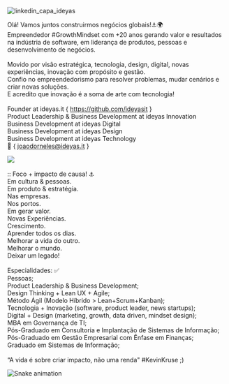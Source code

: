 ![linkedin_capa_ideyas](https://github.com/ideyasit/.github/assets/45001308/032f39df-7c9c-404e-a224-f546381ba966)

Olá! Vamos juntos construirmos negócios globais!⚓🌍 <br/>
Empreendedor #GrowthMindset com +20 anos gerando valor e resultados na indústria de software, em liderança de produtos, pessoas e desenvolvimento de negócios. <br/>
<br/>
Movido por visão estratégica, tecnologia, design, digital, novas experiências, inovação com propósito e gestão. <br/>
Confio no empreendedorismo para resolver problemas, mudar cenários e criar novas soluções. <br/>
E acredito que inovação é a soma de arte com tecnologia! <br/>
<br/>
Founder at ideyas.it { https://github.com/ideyasit } <br/>
Product Leadership & Business Development at ideyas Innovation<br/>
Business Development at ideyas Digital<br/>
Business Development at ideyas Design<br/>
Business Development at ideyas Technology<br/>
:email: { joaodorneles@ideyas.it }
<div>
<a href="https://www.linkedin.com/in/joaodornelesbueno" target="_blank"><img src="https://img.shields.io/badge/-LinkedIn-%230077B5?style=for-the-badge&logo=linkedin&logoColor=white" target="_blank"></a>  
</div>
<br/>
:: Foco + impacto de causa! ⚓<br/>
Em cultura & pessoas.<br/>
Em produto & estratégia.<br/>
Nas empresas.<br/>
Nos portos.<br/>
Em gerar valor.<br/>
Novas Experiências.<br/>
Crescimento.<br/>
Aprender todos os dias.<br/>
Melhorar a vida do outro.<br/>
Melhorar o mundo.<br/>
Deixar um legado!<br/>   
<br/>
Especialidades: ✅<br/>
Pessoas;<br/>
Product Leadership & Business Development;<br/>
Design Thinking + Lean UX + Agile;<br/>
Método Ágil (Modelo Híbrido > Lean+Scrum+Kanban);<br/>
Tecnologia + Inovação (software, product leader, news startups);<br/>
Digital + Design (marketing, growth, data driven, mindset design);<br/>
MBA em Governança de TI;<br/>
Pós-Graduado em Consultoria e Implantação de Sistemas de Informação;<br/>
Pós-Graduado em Gestão Empresarial com Ênfase em Finanças;<br/>
Graduado em Sistemas de Informação;<br/>
<br/>
“A vida é sobre criar impacto, não uma renda" #KevinKruse ;)<br/>

![Snake animation](https://github.com/joaodornelesbueno/joaodornelesbueno/blob/output/github-contribution-grid-snake.svg)

<!--
**joaodornelesbueno/joaodornelesbueno** is a ✨ _special_ ✨ repository because its `README.md` (this file) appears on your GitHub profile.

Here are some ideas to get you started:

- 🔭 I’m currently working on ...
- 🌱 I’m currently learning ...
- 👯 I’m looking to collaborate on ...
- 🤔 I’m looking for help with ...
- 💬 Ask me about ...
- 📫 How to reach me: ...
- 😄 Pronouns: ...
- ⚡ Fun fact: ...
-->
